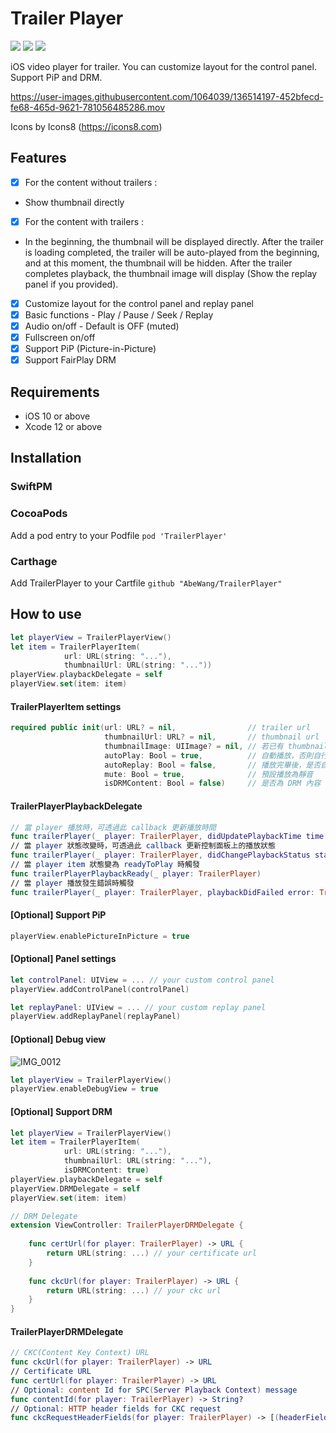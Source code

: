 # Trailer Player

<p align="left">
<a href="https://cocoapods.org/pods/TrailerPlayer"><img src="https://img.shields.io/cocoapods/v/TrailerPlayer.svg?style=flat"></a>
<a href="https://github.com/Carthage/Carthage/"><img src="https://img.shields.io/badge/Carthage-compatible-4BC51D.svg?style=flat"></a>
<a href="https://swift.org/package-manager/"><img src="https://img.shields.io/badge/SPM-supported-DE5C43.svg?style=flat"></a>
</p>

iOS video player for trailer. You can customize layout for the control panel.
Support PiP and DRM. 

https://user-images.githubusercontent.com/1064039/136514197-452bfecd-fe68-465d-9621-781056485286.mov

Icons by Icons8 (https://icons8.com)

## Features
- [x] For the content without trailers :
- Show thumbnail directly
- [x] For the content with trailers :
- In the beginning, the thumbnail will be displayed directly. After the trailer is loading completed, the trailer will be auto-played from the beginning, and at this moment, the thumbnail will be hidden. After the trailer completes playback, the thumbnail image will display (Show the replay panel if you provided).
- [x] Customize layout for the control panel and replay panel
- [x] Basic functions - Play / Pause / Seek / Replay
- [x] Audio on/off - Default is OFF (muted)
- [x] Fullscreen on/off
- [x] Support PiP (Picture-in-Picture)
- [x] Support FairPlay DRM

## Requirements
- iOS 10 or above
- Xcode 12 or above

## Installation
### SwiftPM

### CocoaPods
Add a pod entry to your Podfile 
`pod 'TrailerPlayer'`
### Carthage
Add TrailerPlayer to your Cartfile `github "AbeWang/TrailerPlayer"`

## How to use
```swift
let playerView = TrailerPlayerView()
let item = TrailerPlayerItem(
            url: URL(string: "..."),
            thumbnailUrl: URL(string: "..."))
playerView.playbackDelegate = self
playerView.set(item: item)
```
#### TrailerPlayerItem settings
```swift
required public init(url: URL? = nil,                // trailer url
                     thumbnailUrl: URL? = nil,       // thumbnail url
                     thumbnailImage: UIImage? = nil, // 若已有 thumbnail 圖片時，可直接提供 
                     autoPlay: Bool = true,          // 自動播放，否則自行呼叫 play()
                     autoReplay: Bool = false,       // 播放完畢後，是否自動重新播放
                     mute: Bool = true,              // 預設播放為靜音
                     isDRMContent: Bool = false)     // 是否為 DRM 內容
```
#### TrailerPlayerPlaybackDelegate
```swift
// 當 player 播放時，可透過此 callback 更新播放時間
func trailerPlayer(_ player: TrailerPlayer, didUpdatePlaybackTime time: TimeInterval)
// 當 player 狀態改變時，可透過此 callback 更新控制面板上的播放狀態
func trailerPlayer(_ player: TrailerPlayer, didChangePlaybackStatus status: TrailerPlayerPlaybackStatus)
// 當 player item 狀態變為 readyToPlay 時觸發
func trailerPlayerPlaybackReady(_ player: TrailerPlayer)
// 當 player 播放發生錯誤時觸發
func trailerPlayer(_ player: TrailerPlayer, playbackDidFailed error: TrailerPlayerPlaybackError)
```
#### [Optional] Support PiP 
```swift
playerView.enablePictureInPicture = true
```
#### [Optional] Panel settings
```swift
let controlPanel: UIView = ... // your custom control panel
playerView.addControlPanel(controlPanel)

let replayPanel: UIView = ... // your custom replay panel
playerView.addReplayPanel(replayPanel)
```
#### [Optional] Debug view
![IMG_0012](https://user-images.githubusercontent.com/1064039/142608823-8ca6df18-f804-4605-bf16-fec677696d51.jpg)
```swift
let playerView = TrailerPlayerView()
playerView.enableDebugView = true
```
#### [Optional] Support DRM
```swift
let playerView = TrailerPlayerView()
let item = TrailerPlayerItem(
            url: URL(string: "..."),
            thumbnailUrl: URL(string: "..."),
            isDRMContent: true)
playerView.playbackDelegate = self
playerView.DRMDelegate = self
playerView.set(item: item)

// DRM Delegate
extension ViewController: TrailerPlayerDRMDelegate {
    
    func certUrl(for player: TrailerPlayer) -> URL {
        return URL(string: ...) // your certificate url
    }
    
    func ckcUrl(for player: TrailerPlayer) -> URL {
        return URL(string: ...) // your ckc url
    }
}
```
#### TrailerPlayerDRMDelegate
```swift
// CKC(Content Key Context) URL
func ckcUrl(for player: TrailerPlayer) -> URL
// Certificate URL
func certUrl(for player: TrailerPlayer) -> URL
// Optional: content Id for SPC(Server Playback Context) message
func contentId(for player: TrailerPlayer) -> String?
// Optional: HTTP header fields for CKC request
func ckcRequestHeaderFields(for player: TrailerPlayer) -> [(headerField: String, value: String)]?
```

